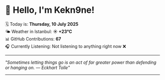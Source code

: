 # 👋 Hello, I'm Kekn9ne!

🗓️ Today is: **Thursday, 10 July 2025**  
🌤️ Weather in Istanbul: **☀️   +23°C**  
📊 GitHub Contributions: **67**  
🎧 Currently Listening: Not listening to anything right now ❌

---

_"Sometimes letting things go is an act of far greater power than defending or hanging on. — *Eckhart Tolle*"_

---
